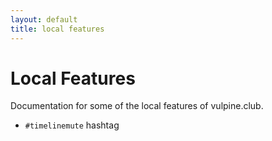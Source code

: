 ```yaml
---
layout: default
title: local features
---
```


# Local Features

Documentation for some of the local features of vulpine.club.

- `#timelinemute` hashtag
